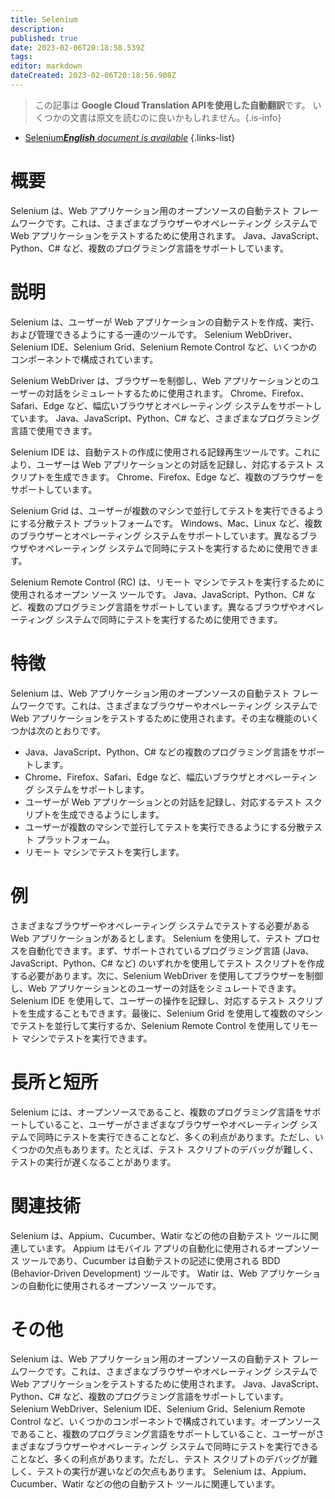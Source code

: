 ```yaml
---
title: Selenium
description: 
published: true
date: 2023-02-06T20:18:58.539Z
tags: 
editor: markdown
dateCreated: 2023-02-06T20:18:56.908Z
---
```


> この記事は **Google Cloud Translation APIを使用した自動翻訳**です。
いくつかの文書は原文を読むのに良いかもしれません。{.is-info}



- [Selenium***English** document is available*](/en/Knowledge-base/Dictionary/selenium)
{.links-list}


# 概要
Selenium は、Web アプリケーション用のオープンソースの自動テスト フレームワークです。これは、さまざまなブラウザーやオペレーティング システムで Web アプリケーションをテストするために使用されます。 Java、JavaScript、Python、C# など、複数のプログラミング言語をサポートしています。

# 説明
Selenium は、ユーザーが Web アプリケーションの自動テストを作成、実行、および管理できるようにする一連のツールです。 Selenium WebDriver、Selenium IDE、Selenium Grid、Selenium Remote Control など、いくつかのコンポーネントで構成されています。

Selenium WebDriver は、ブラウザーを制御し、Web アプリケーションとのユーザーの対話をシミュレートするために使用されます。 Chrome、Firefox、Safari、Edge など、幅広いブラウザとオペレーティング システムをサポートしています。 Java、JavaScript、Python、C# など、さまざまなプログラミング言語で使用できます。

Selenium IDE は、自動テストの作成に使用される記録再生ツールです。これにより、ユーザーは Web アプリケーションとの対話を記録し、対応するテスト スクリプトを生成できます。 Chrome、Firefox、Edge など、複数のブラウザーをサポートしています。

Selenium Grid は、ユーザーが複数のマシンで並行してテストを実行できるようにする分散テスト プラットフォームです。 Windows、Mac、Linux など、複数のブラウザーとオペレーティング システムをサポートしています。異なるブラウザやオペレーティング システムで同時にテストを実行するために使用できます。

Selenium Remote Control (RC) は、リモート マシンでテストを実行するために使用されるオープン ソース ツールです。 Java、JavaScript、Python、C# など、複数のプログラミング言語をサポートしています。異なるブラウザやオペレーティング システムで同時にテストを実行するために使用できます。

# 特徴
Selenium は、Web アプリケーション用のオープンソースの自動テスト フレームワークです。これは、さまざまなブラウザーやオペレーティング システムで Web アプリケーションをテストするために使用されます。その主な機能のいくつかは次のとおりです。

- Java、JavaScript、Python、C# などの複数のプログラミング言語をサポートします。
- Chrome、Firefox、Safari、Edge など、幅広いブラウザとオペレーティング システムをサポートします。
- ユーザーが Web アプリケーションとの対話を記録し、対応するテスト スクリプトを生成できるようにします。
- ユーザーが複数のマシンで並行してテストを実行できるようにする分散テスト プラットフォーム。
- リモート マシンでテストを実行します。

# 例
さまざまなブラウザーやオペレーティング システムでテストする必要がある Web アプリケーションがあるとします。 Selenium を使用して、テスト プロセスを自動化できます。まず、サポートされているプログラミング言語 (Java、JavaScript、Python、C# など) のいずれかを使用してテスト スクリプトを作成する必要があります。次に、Selenium WebDriver を使用してブラウザーを制御し、Web アプリケーションとのユーザーの対話をシミュレートできます。 Selenium IDE を使用して、ユーザーの操作を記録し、対応するテスト スクリプトを生成することもできます。最後に、Selenium Grid を使用して複数のマシンでテストを並行して実行するか、Selenium Remote Control を使用してリモート マシンでテストを実行できます。

# 長所と短所
Selenium には、オープンソースであること、複数のプログラミング言語をサポートしていること、ユーザーがさまざまなブラウザーやオペレーティング システムで同時にテストを実行できることなど、多くの利点があります。ただし、いくつかの欠点もあります。たとえば、テスト スクリプトのデバッグが難しく、テストの実行が遅くなることがあります。

# 関連技術
Selenium は、Appium、Cucumber、Watir などの他の自動テスト ツールに関連しています。 Appium はモバイル アプリの自動化に使用されるオープンソース ツールであり、Cucumber は自動テストの記述に使用される BDD (Behavior-Driven Development) ツールです。 Watir は、Web アプリケーションの自動化に使用されるオープンソース ツールです。

# その他
Selenium は、Web アプリケーション用のオープンソースの自動テスト フレームワークです。これは、さまざまなブラウザーやオペレーティング システムで Web アプリケーションをテストするために使用されます。 Java、JavaScript、Python、C# など、複数のプログラミング言語をサポートしています。 Selenium WebDriver、Selenium IDE、Selenium Grid、Selenium Remote Control など、いくつかのコンポーネントで構成されています。オープンソースであること、複数のプログラミング言語をサポートしていること、ユーザーがさまざまなブラウザーやオペレーティング システムで同時にテストを実行できることなど、多くの利点があります。ただし、テスト スクリプトのデバッグが難しく、テストの実行が遅いなどの欠点もあります。 Selenium は、Appium、Cucumber、Watir などの他の自動テスト ツールに関連しています。